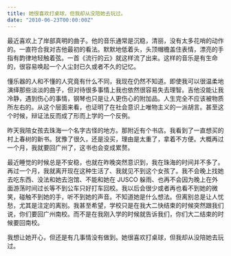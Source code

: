 ```yaml
---
title: 她很喜欢打桌球，但我却从没陪她去玩过。
date: "2010-06-23T00:00:00Z"
---
```


最近喜欢上了岸部真明的曲子。他的音乐通常是沉稳，清丽，没有太多花哨的动作的。一直符合我对吉他最初的看法。默默地低着头，头顶帽檐盖住表情，漂亮的手指有韵律地轻触着弦。一首《流行的云》就这样流了出来。这样的音乐是有生命的，很容易唤起一个人尘封已久或者不久的记忆。

懂乐器的人和不懂的人究竟有什么不同，我现在仍然不知道。即使我可以很温柔地演绎那些淡淡的曲子，但对待很多事情上我也依然很容易失去理智。吉他没能让我冷静，遇到伤心的事情，钢琴也只是让人更伤心的附加品。人生完全不应该被物质所左右的。从这个层面来看，也证明了在社会意识上唯物主义的一派胡言。甚至这个时候，辩证法反而成了形而上学的一个反例。

昨天我陪女孩去珠海一个名字古怪的地方。那附近有个书店。我看到了一直想买的村上春树的新书。犹豫了很久，还是没买，理由是太重了，拿着不方便。大概再过一个月，我就要回广州了，这书也会变成累赘。

最近睡觉的时候总是不安稳，也就在昨晚突然意识到，我在珠海的时间并不多了。再过一个月，我就离开现在这种生活了、我就见不到这个女孩了。我不会晚上找她去吃东西、没法和她去泡馆、不能和她在 JUSCO 躲雨、也再不会因为晚上在外面游荡时间过长等不到公车只好打车回校。我以后会很少或者再也看不到她的微笑，碰触不到她的手，听不到她的声音。不知道她是什么想法。但离别总是让人忧愁，尤其是注定的离别。我甚至希望，学校只是在我大二快结束的时候突然跟我们说，你们要回广州南校。而不是在我刚入学的时候就告诉我们，你们大二结束的时候要回南校。

我想让她开心，但还是有几事情没有做到。她很喜欢打桌球，但我却从没陪她去玩过。

 